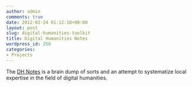 ```yaml
---
author: admin
comments: true
date: 2012-02-24 01:12:18+00:00
layout: post
slug: digital-humanities-toolkit
title: Digital Humanities Notes
wordpress_id: 250
categories:
- Projects
---
```


The [DH Notes](https://hackpad.com/ep/group/-3SeXZRXCtW21mqVhrEJ29u) is a brain dump of sorts and an attempt to systematize local expertise in the field of digital humanities.
